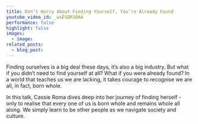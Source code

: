 ```yaml
---
title: Don’t Worry About Finding Yourself, You’re Already Found
youtube_video_id: _wsESQR1DAA
performance: false
highlight: false
images:
  - image:
related_posts:
  - blog_post:
---
```

Finding ourselves is a big deal these days, it’s also a big industry. But what if you didn’t need to find yourself at all? What if you were already found? In a world that teaches us we are lacking, it takes courage to recognise we are all, in fact, born whole.

In this talk, Cassie Roma dives deep into her journey of finding herself - only to realise that every one of us is born whole and remains whole all along. We simply learn to be other people as we navigate society and culture.
